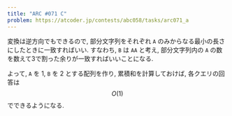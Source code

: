 ```yaml
---
title: "ARC #071 C"
problem: https://atcoder.jp/contests/abc058/tasks/arc071_a
---
```

変換は逆方向でもできるので, 部分文字列をそれぞれ `A` のみからなる最小の長さにしたときに一致すればいい. すなわち, `B` は `AA` と考え, 部分文字列内の `A` の数を数えて3で割った余りが一致すればいいことになる.

よって, `A` を 1, `B` を 2 とする配列を作り, 累積和を計算しておけば, 各クエリの回答は $$ O(1) $$ でできるようになる.

